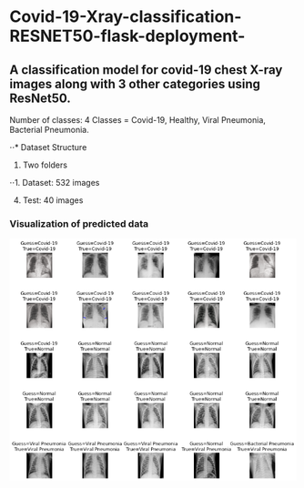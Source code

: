 # Covid-19-Xray-classification-RESNET50-flask-deployment-
## A classification model for covid-19 chest X-ray images along with 3 other categories using ResNet50.

Number of classes: 4
Classes = Covid-19, Healthy, Viral Pneumonia, Bacterial Pneumonia.

⋅⋅* Dataset Structure

1. Two folders

⋅⋅1. Dataset: 532 images

4. Test: 40 images

### Visualization of predicted data
![alt text](https://github.com/Jishan-works/Covid-19-Xray-classification-RESNET50-flask-deployment-/blob/master/prediction_image.png "Logo Title Text 1")


